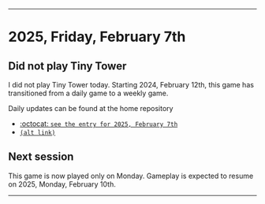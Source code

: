 
***

# 2025, Friday, February 7th

## Did not play Tiny Tower

<!-- TODO: For each weekly entry, make sure the date is correct. The day of the week should be modified in 4 places !-->

I did not play Tiny Tower today. Starting 2024, February 12th, this game has transitioned from a daily game to a weekly game.

Daily updates can be found at the home repository

- [:octocat: `see the entry for 2025, February 7th`](https://github.com/seanpm2001/SeansLifeArchive_Images_TinyTower/tree/master/tiny%20tower/2025/02_February/07/) 
- [`(alt link)`](/tiny%20tower/2025/02_February/07/)

## Next session

This game is now played only on Monday. Gameplay is expected to resume on 2025, Monday, February 10th.

***
